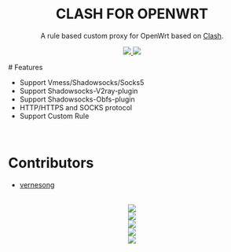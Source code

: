 
<h1 align="center"> 
    <br>CLASH FOR OPENWRT
</h1>

<p align="center">
A rule based custom proxy for OpenWrt based on <a href="https://github.com/Dreamacro/clash" target="_blank">Clash</a>.
</p>

<p align="center">
    <a href="https://github.com/frainzy1477/clash/releases" target="_blank">
        <img src="https://img.shields.io/badge/release-v0.13.0-blue.svg">
    </a>
    <a href="https://github.com/Dreamacro/clash"  target="_blank">
        <img src="https://img.shields.io/badge/Clash-v0.13.0-orange.svg"/>
    </a>
</p>
# Features

- Support Vmess/Shadowsocks/Socks5
- Support Shadowsocks-V2ray-plugin
- Support Shadowsocks-Obfs-plugin
- HTTP/HTTPS and SOCKS protocol
- Support Custom Rule
<br>

# Contributors

- <a href="https://github.com/vernesong"  target="_blank">
        vernesong
    </a>

<br>

<div align=center><img src="https://raw.githubusercontent.com/frainzy1477/clash/production/preview/1.png" /></div>

<div align=center><img src="https://raw.githubusercontent.com/frainzy1477/clash/production/preview/2.png" /></div>

<div align=center><img src="https://raw.githubusercontent.com/frainzy1477/clash/production/preview/3.png" /></div>

<div align=center><img src="https://raw.githubusercontent.com/frainzy1477/clash/production/preview/4.png" /></div>

<div align=center><img src="https://raw.githubusercontent.com/frainzy1477/clash/production/preview/5.png" /></div>
